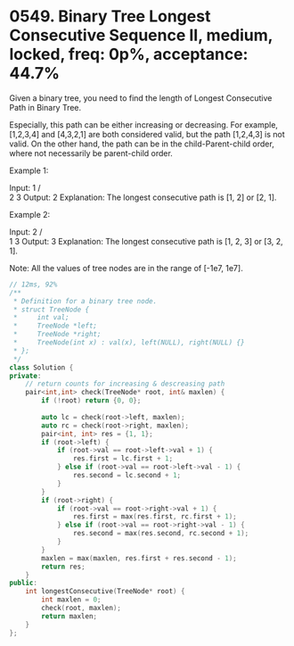 # 0549. Binary Tree Longest Consecutive Sequence II, medium, locked, freq: 0p%, acceptance: 44.7%

Given a binary tree, you need to find the length of Longest Consecutive Path in Binary Tree.

Especially, this path can be either increasing or decreasing. For example, [1,2,3,4] and [4,3,2,1] are both considered valid, but the path [1,2,4,3] is not valid. On the other hand, the path can be in the child-Parent-child order, where not necessarily be parent-child order.

Example 1:

Input:
        1
       / \
      2   3
Output: 2
Explanation: The longest consecutive path is [1, 2] or [2, 1].
 

Example 2:

Input:
        2
       / \
      1   3
Output: 3
Explanation: The longest consecutive path is [1, 2, 3] or [3, 2, 1].
 

Note: All the values of tree nodes are in the range of [-1e7, 1e7].

```c++
// 12ms, 92%
/**
 * Definition for a binary tree node.
 * struct TreeNode {
 *     int val;
 *     TreeNode *left;
 *     TreeNode *right;
 *     TreeNode(int x) : val(x), left(NULL), right(NULL) {}
 * };
 */
class Solution {
private:
    // return counts for increasing & descreasing path
    pair<int,int> check(TreeNode* root, int& maxlen) {
        if (!root) return {0, 0};
        
        auto lc = check(root->left, maxlen);
        auto rc = check(root->right, maxlen);
        pair<int, int> res = {1, 1};
        if (root->left) {
            if (root->val == root->left->val + 1) {
                res.first = lc.first + 1;
            } else if (root->val == root->left->val - 1) {
                res.second = lc.second + 1;
            }
        }
        if (root->right) {
            if (root->val == root->right->val + 1) {
                res.first = max(res.first, rc.first + 1);
            } else if (root->val == root->right->val - 1) {
                res.second = max(res.second, rc.second + 1);
            }
        }
        maxlen = max(maxlen, res.first + res.second - 1);
        return res;
    }
public:
    int longestConsecutive(TreeNode* root) {
        int maxlen = 0;
        check(root, maxlen);
        return maxlen;
    }
};

```

